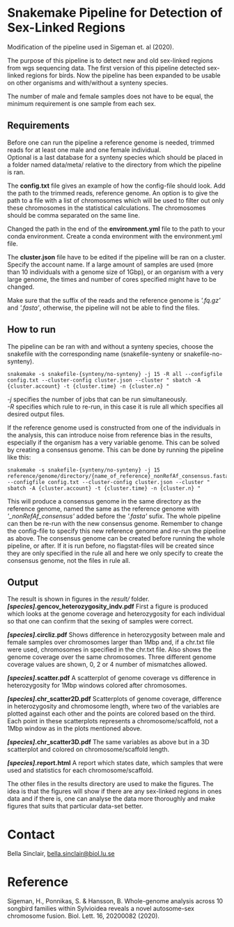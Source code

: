 # Snakemake Pipeline for Detection of Sex-Linked Regions
 
Modification of the pipeline used in Sigeman et. al (2020). 
 
The purpose of this pipeline is to detect new and old sex-linked regions from wgs sequencing data. The first version of this pipeline detected sex-linked regions for birds. Now the pipeline has been expanded to be usable on other organisms and with/without a synteny species.
 
The number of male and female samples does not have to be equal, the minimum requirement is one sample from each sex. 
 
 
## Requirements
Before one can run the pipeline a reference genome is needed, trimmed reads for at least one male and one female individual.  
Optional is a last database for a synteny species which should be placed in a folder named data/meta/ relative to the directory from which the pipeline is ran. 
 
The **config.txt** file gives an example of how the config-file should look. Add the path to the trimmed reads, reference genome. An option is to give the path to a file with a list of chromosomes which will be used to filter out only these chromosomes in the statistical calculations. The chromosomes should be comma separated on the same line.
 
Changed the path in the end of the **environment.yml** file to the path to your conda environment. Create a conda environment with the environment.yml file.
 
The **cluster.json** file have to be edited if the pipeline will be ran on a cluster. Specify the account name. 
If a large amount of samples are used (more than 10 individuals with a genome size of 1Gbp), or an organism with a very large genome, the times and number of cores specified might have to be changed. 
 
Make sure that the suffix of the reads and the reference genome is *'.fq.gz'* and *'.fasta'*, otherwise, the pipeline will not be able to find the files. 
 
 
## How to run
The pipeline can be ran with and without a synteny species, choose the snakefile with the corresponding name (snakefile-synteny or snakefile-no-synteny).
 
    snakemake -s snakefile-{synteny/no-synteny} -j 15 -R all --configfile config.txt --cluster-config cluster.json --cluster " sbatch -A {cluster.account} -t {cluster.time} -n {cluster.n} "
 
*-j* specifies the number of jobs that can be run simultaneously.  
*-R* specifies which rule to re-run, in this case it is rule all which specifies all desired output files.
 
If the reference genome used is constructed from one of the individuals in the analysis, this can introduce noise from reference bias in the results, especially if the organism has a very variable genome. This can be solved by creating a consensus genome. This can be done by running the pipeline like this:
 
    snakemake -s snakefile-{synteny/no-synteny} -j 15 reference/genome/directory/{name_of_reference}_nonRefAf_consensus.fasta --configfile config.txt --cluster-config cluster.json --cluster " sbatch -A {cluster.account} -t {cluster.time} -n {cluster.n} "
 
This will produce a consensus genome in the same directory as the reference genome, named the same as the reference genome with *'_nonRefAf_consensus'* added before the *'.fasta'* sufix. The whole pipeline can then be re-run with the new consensus genome. Remember to change the config-file to specify this new reference genome and re-run the pipeline as above. The consensus genome can be created before running the whole pipeline, or after. If it is run before, no flagstat-files will be created since they are only specified in the rule all and here we only specify to create the consensus genome, not the files in rule all.
 
 
## Output
The result is shown in figures in the *result/* folder.   
***[species]*.gencov_heterozygosity_indv.pdf** First a figure is produced which looks at the genome coverage and heterozygosity for each individual so that one can confirm that the sexing of samples were correct.
 
***[species]*.circliz.pdf** Shows difference in heterozygosity between male and female samples over chromosomes larger than 1Mbp and, if a chr.txt file were used, chromosomes in specified in the chr.txt file. Also shows the genome coverage over the same chromosomes. Three different genome coverage values are shown, 0, 2 or 4 number of mismatches allowed.
 
***[species]*.scatter.pdf** A scatterplot of genome coverage vs difference in heterozygosity for 1Mbp windows colored after chromosomes. 
 
***[species]*.chr_scatter2D.pdf** Scatterplots of genome coverage, difference in heterozygosity and chromosome length, where two of the variables are plotted against each other and the points are colored based on the third. Each point in these scatterplots represents a chromosome/scaffold, not a 1Mbp window as in the plots mentioned above. 
 
***[species]*.chr_scatter3D.pdf** The same variables as above but in a 3D scatterplot and colored on chromosome/scaffold length.
 
***[species]*.report.html** A report which states date, which samples that were used and statistics for each chromosome/scaffold.
 
The other files in the results directory are used to make the figures. The idea is that the figures will show if there are any sex-linked regions in ones data and if there is, one can analyse the data more thoroughly and make figures that suits that particular data-set better.
 
# Contact
Bella Sinclair, bella.sinclair@biol.lu.se
 
 
# Reference
Sigeman, H., Ponnikas, S. & Hansson, B. Whole-genome analysis across 10 songbird families within Sylvioidea reveals a novel autosome-sex chromosome fusion. Biol. Lett. 16, 20200082 (2020).
